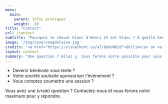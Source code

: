 ```yaml
---
menu:
  main:
    parent: Infos pratiques
    weight: -10
title: "Contact"
url: /contact
subtitle: "Pourquoi le cheval blanc d'Henri IV est blanc ? À quelle heure se couchent les poules ? Nous aurons la réponse (si possible)."
image: '/img/cover/magdelaine.jpg'
credits: '<a href="https://visualhunt.co/a7/8ebd4b2d">dkilim</a> on <a href="https://visualhunt.com/re10/73fb5f13">VisualHunt</a> - <a href="http://creativecommons.org/licenses/by-nc-sa/2.0/">CC 2.0 BY-NC-SA</a>'
layout: contact
summary: "Une question ? Allez y, nous ferons notre possible pour vous aider au mieux."
---
```

* Devenir bénévole vous tente ?
* Votre société souhaite sponsoriser l'événement ?
* Vous comptez soumettre une session ?

Vous avez une (vraie) question ? Contactez-nous et nous ferons notre maximum pour y répondre.
